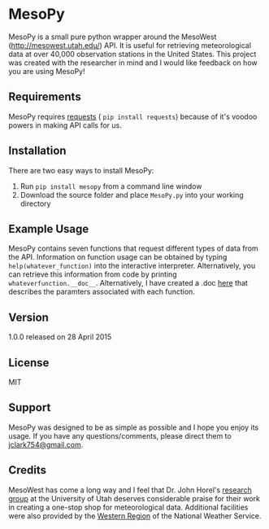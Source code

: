 # MesoPy

MesoPy is a small pure python wrapper around the MesoWest (http://mesowest.utah.edu/) API. It is useful for retrieving meteorological data at over 40,000 observation stations in the United States. This project was created with the researcher in mind and I would like feedback on how you are using MesoPy!

## Requirements
MesoPy requires [requests] ( `pip install requests`) because of it's voodoo powers in making API calls for us. 

## Installation
There are two easy ways to install MesoPy:

1. Run  `pip install mesopy` from a command line window
2. Download the source folder and place `MesoPy.py` into your working directory

## Example Usage
MesoPy contains seven functions that request different types of data from the API. Information on function usage can be obtained by typing `help(whatever_function)` into the interactive interpreter. Alternatively, you can retrieve this information from code by printing `whateverfunction.__doc__`. Alternatively, I have created a .doc [here] that describes the paramters associated with each function.

## Version
1.0.0 released on 28 April 2015

## License
MIT

## Support
MesoPy was designed to be as simple as possible and I hope you enjoy its usage. If you have any questions/comments, please direct them to [jclark754@gmail.com].

## Credits
MesoWest has come a long way and I feel that Dr. John Horel's [research group] at the University of Utah deserves considerable praise for their work in creating a one-stop shop for meteorological data. Additional facilities were also provided by the [Western Region] of the National Weather Service. 

[requests]:https://pypi.python.org/pypi/requests/
[jclark754@gmail.com]: mailto:jclark754@gmail.com
[here]: http://google.com
[research group]: http://meso1.chpc.utah.edu/mesowest_overview/
[Western Region]: http://www.wrh.noaa.gov/
